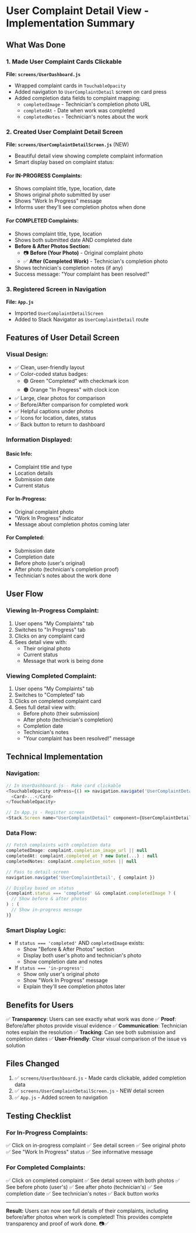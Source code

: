 # User Complaint Detail View - Implementation Summary

## What Was Done

### 1. Made User Complaint Cards Clickable
**File: `screens/UserDashboard.js`**
- Wrapped complaint cards in `TouchableOpacity`
- Added navigation to `UserComplaintDetail` screen on card press
- Added completion data fields to complaint mapping:
  - `completedImage` - Technician's completion photo URL
  - `completedAt` - Date when work was completed
  - `completedNotes` - Technician's notes about the work

### 2. Created User Complaint Detail Screen
**File: `screens/UserComplaintDetailScreen.js`** (NEW)
- Beautiful detail view showing complete complaint information
- Smart display based on complaint status:

#### For IN-PROGRESS Complaints:
- Shows complaint title, type, location, date
- Shows original photo submitted by user
- Shows "Work In Progress" message
- Informs user they'll see completion photos when done

#### For COMPLETED Complaints:
- Shows complaint title, type, location
- Shows both submitted date AND completed date
- **Before & After Photos Section:**
  - 📷 **Before (Your Photo)** - Original complaint photo
  - ✅ **After (Completed Work)** - Technician's completion photo
- Shows technician's completion notes (if any)
- Success message: "Your complaint has been resolved!"

### 3. Registered Screen in Navigation
**File: `App.js`**
- Imported `UserComplaintDetailScreen`
- Added to Stack Navigator as `UserComplaintDetail` route

## Features of User Detail Screen

### Visual Design:
- ✅ Clean, user-friendly layout
- ✅ Color-coded status badges:
  - 🟢 Green "Completed" with checkmark icon
  - 🟠 Orange "In Progress" with clock icon
- ✅ Large, clear photos for comparison
- ✅ Before/After comparison for completed work
- ✅ Helpful captions under photos
- ✅ Icons for location, dates, status
- ✅ Back button to return to dashboard

### Information Displayed:

#### Basic Info:
- Complaint title and type
- Location details
- Submission date
- Current status

#### For In-Progress:
- Original complaint photo
- "Work In Progress" indicator
- Message about completion photos coming later

#### For Completed:
- Submission date
- Completion date
- Before photo (user's original)
- After photo (technician's completion proof)
- Technician's notes about the work done

## User Flow

### Viewing In-Progress Complaint:
1. User opens "My Complaints" tab
2. Switches to "In Progress" tab
3. Clicks on any complaint card
4. Sees detail view with:
   - Their original photo
   - Current status
   - Message that work is being done

### Viewing Completed Complaint:
1. User opens "My Complaints" tab
2. Switches to "Completed" tab
3. Clicks on completed complaint card
4. Sees full detail view with:
   - Before photo (their submission)
   - After photo (technician's completion)
   - Completion date
   - Technician's notes
   - "Your complaint has been resolved!" message

## Technical Implementation

### Navigation:
```javascript
// In UserDashboard.js - Make card clickable
<TouchableOpacity onPress={() => navigation.navigate('UserComplaintDetail', { complaint: c })}>
  <Card>...</Card>
</TouchableOpacity>

// In App.js - Register screen
<Stack.Screen name="UserComplaintDetail" component={UserComplaintDetailScreen} />
```

### Data Flow:
```javascript
// Fetch complaints with completion data
completedImage: complaint.completion_image_url || null
completedAt: complaint.completed_at ? new Date(...) : null
completedNotes: complaint.completion_notes || null

// Pass to detail screen
navigation.navigate('UserComplaintDetail', { complaint })

// Display based on status
{complaint.status === 'completed' && complaint.completedImage ? (
  // Show before & after photos
) : (
  // Show in-progress message
)}
```

### Smart Display Logic:
- If `status === 'completed'` AND `completedImage` exists:
  - Show "Before & After Photos" section
  - Display both user's photo and technician's photo
  - Show completion date and notes
- If `status === 'in-progress'`:
  - Show only user's original photo
  - Show "Work In Progress" message
  - Explain they'll see completion photos later

## Benefits for Users

✅ **Transparency**: Users can see exactly what work was done
✅ **Proof**: Before/after photos provide visual evidence
✅ **Communication**: Technician notes explain the resolution
✅ **Tracking**: Can see both submission and completion dates
✅ **User-Friendly**: Clear visual comparison of the issue vs solution

## Files Changed

1. ✅ `screens/UserDashboard.js` - Made cards clickable, added completion data
2. ✅ `screens/UserComplaintDetailScreen.js` - NEW detail screen
3. ✅ `App.js` - Added screen to navigation

## Testing Checklist

### For In-Progress Complaints:
✅ Click on in-progress complaint
✅ See detail screen
✅ See original photo
✅ See "Work In Progress" status
✅ See informative message

### For Completed Complaints:
✅ Click on completed complaint
✅ See detail screen with both photos
✅ See before photo (user's)
✅ See after photo (technician's)
✅ See completion date
✅ See technician's notes
✅ Back button works

---

**Result:** Users can now see full details of their complaints, including before/after photos when work is completed! This provides complete transparency and proof of work done. 📷✅
